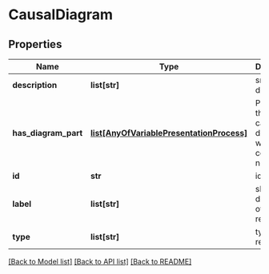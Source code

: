 # CausalDiagram

## Properties
Name | Type | Description | Notes
------------ | ------------- | ------------- | -------------
**description** | **list[str]** | small description | [optional] 
**has_diagram_part** | [**list[AnyOfVariablePresentationProcess]**](AnyOfVariablePresentationProcess.md) | Property that links a causal diagram with its constituent nodes | [optional] 
**id** | **str** | identifier | [optional] 
**label** | **list[str]** | short description of the resource | [optional] 
**type** | **list[str]** | type of the resource | [optional] 

[[Back to Model list]](../#documentation-for-models) [[Back to API list]](../#documentation-for-api-endpoints) [[Back to README]](../)


